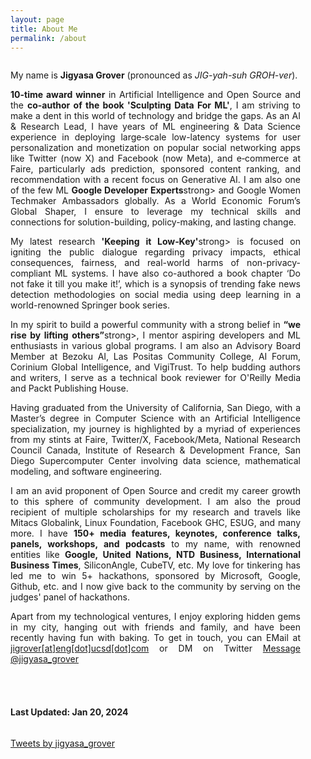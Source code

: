 ```yaml
---
layout: page
title: About Me
permalink: /about
---
```


<div class="column leftcol" style="text-align:justify;padding-right:40px">

<p>My name is <strong>Jigyasa Grover</strong> (pronounced as <em>JIG-yah-suh GROH-ver</em>).</p>
 
<p><strong>10-time award winner</strong> in Artificial Intelligence and Open Source and the <strong>co-author of the book 'Sculpting Data For ML'</strong>, I am striving to make a dent in this world of technology and bridge the gaps. As an AI & Research Lead, I have years of ML engineering & Data Science experience in deploying large‐scale low-latency systems for user personalization and monetization on popular social networking apps like Twitter (now X) and Facebook (now Meta), and e‐commerce at Faire, particularly ads prediction, sponsored content ranking, and recommendation with a recent focus on Generative AI. I am also one of the few ML <strong>Google Developer Experts</strong>strong> and Google Women Techmaker Ambassadors globally. As a World Economic Forum’s Global Shaper, I ensure to leverage my technical skills and connections for solution-building, policy-making, and lasting change.</p>
 
<p>My latest research <strong>'Keeping it Low‑Key'</strong>strong> is focused on igniting the public dialogue regarding privacy impacts, ethical consequences, fairness, and real-world harms of non-privacy-compliant ML systems. I have also co-authored a book chapter ‘Do not fake it till you make it!’, which is a synopsis of trending fake news detection methodologies on social media using deep learning in a world-renowned Springer book series.</p>
 
<p>In my spirit to build a powerful community with a strong belief in <strong>“we rise by lifting others”</strong>strong>, I mentor aspiring developers and ML enthusiasts in various global programs. I am also an Advisory Board Member at Bezoku AI, Las Positas Community College, AI Forum, Corinium Global Intelligence, and VigiTrust. To help budding authors and writers, I serve as a technical book reviewer for O'Reilly Media and Packt Publishing House.</p>
 
<p>Having graduated from the University of California, San Diego, with a Master’s degree in Computer Science with an Artificial Intelligence specialization, my journey is highlighted by a myriad of experiences from my stints at Faire, Twitter/X, Facebook/Meta, National Research Council Canada, Institute of Research & Development France, San Diego Supercomputer Center involving data science, mathematical modeling, and software engineering.</p>
 
<p>I am an avid proponent of Open Source and credit my career growth to this sphere of community development. I am also the proud recipient of multiple scholarships for my research and travels like Mitacs Globalink, Linux Foundation, Facebook GHC, ESUG, and many more. I have <strong>150+ media features, keynotes, conference talks, panels, workshops, and podcasts</strong> to my name, with renowned entities like <strong>Google, United Nations, NTD Business, International Business Times</strong>, SiliconAngle, CubeTV, etc. My love for tinkering has led me to win 5+ hackathons, sponsored by Microsoft, Google, Github, etc. and I now give back to the community by serving on the judges' panel of hackathons.</p>
 
<p>Apart from my technological ventures, I enjoy exploring hidden gems in my city, hanging out with friends and family, and have been recently having fun with baking. To get in touch, you can EMail at <a href="mailto:jigrover@eng.ucsd.edu">jigrover[at]eng[dot]ucsd[dot]com</a> or DM on Twitter <a href="https://twitter.com/messages/compose?recipient_id=3180367712&text=Hi%20Jigyasa!" class="twitter-dm-button" data-screen-name="@jigyasa_grover" data-size=large>Message @jigyasa_grover</a> </p>

<br> <br>

<h4> Last Updated: Jan 20, 2024 </h4>

</div>

<div class="column rightcol">

<a class="twitter-timeline" data-width="600" data-height="1100" href="https://twitter.com/jigyasa_grover?ref_src=twsrc%5Etfw">Tweets by jigyasa_grover</a> <script async src="https://platform.twitter.com/widgets.js" charset="utf-8"></script>

</div>


<!-- <center> <img src="https://hitcounter.pythonanywhere.com/count/tag.svg" alt="Hits"> </center> -->
